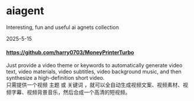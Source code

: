 # aiagent
Interesting, fun and useful ai agnets collection

2025-5-15 
#### https://github.com/harry0703/MoneyPrinterTurbo   
 Just provide a video theme or keywords to automatically generate video text, video materials, video subtitles, video background music, and then synthesize a high-definition short video.   
 只需提供一个视频 主题 或 关键词 ，就可以全自动生成视频文案、视频素材、视频字幕、视频背景音乐，然后合成一个高清的短视频。
